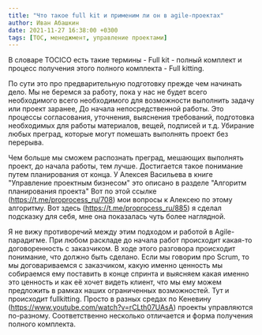 ```yaml
---
title: "Что такое full kit и применим ли он в agile-проектах"
author: Иван Абашкин
date: 2021-11-27 16:38:00 +0300
tags: [TOC, менеджмент, управление проектами]
---
```

В словаре TOCICO есть такие термины - Full kit - полный комплект и процесс получения этого полного комплекта - Full kitting.

По сути это про предварительную подготовку прежде чем начинать дело. Мы не беремся за работу, пока у нас не будет всего необходимого всего необходимого для возможности выполнить задачу или проект заранее, До начала непосредственной работы.
Это процессы согласования, уточнения, выяснения требований, подготовка необходимых для работы материалов, вещей, подписей и т.д. Убирание любых преград, которые могут помешать выполнять проект без перерыва.

Чем больше мы сможем распознать преград, мешающих выполнять проект, до начала работы, тем лучше. Достигается такое понимание путем планирования от конца. 
У Алексея Васильева в книге "Управление проектным бизнесом" это описано в разделе "Алгоритм планирования проекта" Вот по этой ссылке (https://t.me/proprocess_ru/708) мои вопросы к Алексею по этому алгоритму. Вот здесь (https://t.me/proprocess_ru/885) я сделал подсказку для себя, мне она показалась чуть более наглядной.

Я не вижу противоречий между этим подходом и работой в Agile-парадигме. При любом раскладе до начала работ происходит какая-то договоренность с заказчиком. В ходе этого разговора происходит понимание, что должно быть сделано. 
Если мы говорим про Scrum, то мы договариваемся с заказчиком, какую именно ценность мы собираемся ему поставить в конце спринта и выясняем какая именно это ценность и как её хочет видеть клиент, что мы ему можем предложить в рамках наших ограниченных возможностей. Тут и происходит fullkitting. 
Просто в разных средах по Кеневину (https://www.youtube.com/watch?v=rCLth07UAsA)  проекты управляются по-разному. Соответственно несколько отличается и форма получения полного комплекта.